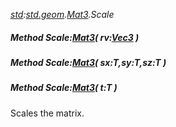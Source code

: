 _[std](../../modules/std/std-module.md):[std.geom](../../modules/std/std-geom.md).[Mat3<T>](../../modules/std/std-geom-mat3.md).Scale_
##### Method Scale:[Mat3](../../modules/std/std-geom-mat3.md)<T>( rv:[Vec3](../../modules/std/std-geom-vec3.md)<T> )
##### Method Scale:[Mat3](../../modules/std/std-geom-mat3.md)<T>( sx:T,sy:T,sz:T )
##### Method Scale:[Mat3](../../modules/std/std-geom-mat3.md)<T>( t:T )
Scales the matrix.
